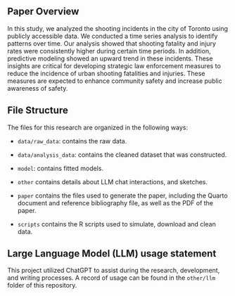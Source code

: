 
## Paper Overview
In this study, we analyzed the shooting incidents in the city of Toronto using publicly accessible data. We conducted a time series analysis to identify patterns over time. Our analysis showed that shooting fatality and injury rates were consistently higher during certain time periods. In addition, predictive modeling showed an upward trend in these incidents. These insights are critical for developing strategic law enforcement measures to reduce the incidence of urban shooting fatalities and injuries. These measures are expected to enhance community safety and increase public awareness of safety.

## File Structure

The files for this research are organized in the following ways:

- `data/raw_data`: contains the raw data.

- `data/analysis_data`: contains the cleaned dataset that was constructed.

- `model`: contains fitted models.

- `other` contains details about LLM chat interactions, and sketches.

- `paper` contains the files used to generate the paper, including the Quarto document and reference bibliography file, as well as the PDF of the paper.

- `scripts` contains the R scripts used to simulate, download and clean data.

## Large Language Model (LLM) usage statement

This project utilized ChatGPT to assist during the research, development, and writing processes. A record of usage can be found in the `other/llm` folder of this repository.


